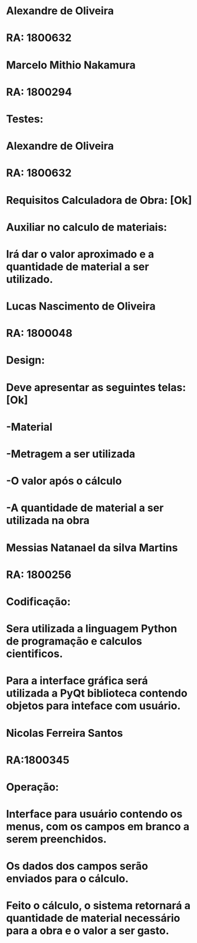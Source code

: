 

# Alexandre de Oliveira
# RA: 1800632


# Marcelo Mithio Nakamura
# RA: 1800294
# Testes:

# Alexandre de Oliveira
# RA: 1800632

# Requisitos Calculadora de Obra: [Ok]
# Auxiliar no calculo de materiais:
# Irá dar o valor aproximado e a quantidade de material a ser utilizado.



# Lucas Nascimento de Oliveira
# RA: 1800048
# Design:
# Deve apresentar as seguintes telas: [Ok]
# -Material 
# -Metragem a ser utilizada
# -O valor após o cálculo
# -A quantidade de material a ser utilizada na obra



# Messias Natanael da silva Martins 
# RA: 1800256
# Codificação:
# Sera utilizada a linguagem Python de programação e calculos cientificos.
# Para a interface gráfica será utilizada a PyQt biblioteca contendo objetos para inteface com usuário.

# Nicolas Ferreira Santos
# RA:1800345
# Operação:
# Interface para usuário contendo os menus, com os campos em branco a serem preenchidos.
# Os dados dos campos serão enviados para o cálculo.
# Feito o cálculo, o sistema retornará a quantidade de material necessário para a obra e o valor a ser gasto.
